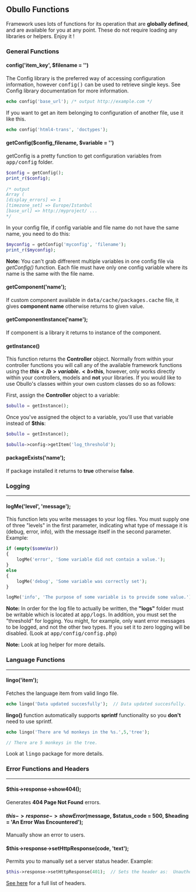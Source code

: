 ## Obullo Functions <a name="obullo-functions"></a>

Framework uses lots of functions for its operation that are <b>globally defined</b>, and are available for you at any point. These do not require loading any libraries or helpers. Enjoy it !

### General Functions

#### config('item_key', $filename = '')

The Config library is the preferred way of accessing configuration information, however <kbd>config()</kbd> can be used to retrieve single keys. See Config library documentation for more information.

```php
echo config('base_url'); /* output http://example.com */
```

If you want to get an item belonging to configuration of another file, use it like this.

```php
echo config('html4-trans', 'doctypes'); 
```

#### getConfig($config_filename, $variable = '')

getConfig is a pretty function to get configuration variables from <kbd>app/config</kbd> folder.

```php
$config = getConfig();
print_r($config); 
  
/* output 
Array ( 
[display_errors] => 1 
[timezone_set] => Europe/Istanbul 
[base_url] => http://myproject/ ... 
*/
```

In your config file, if config variable and file name do not have the same name, you need to do this:

```php
$myconfig = getConfig('myconfig', 'filename');
print_r($myconfig);
```

**Note:** You can't grab diffrerent multiple variables in one config file via *getConfig()* function. Each file must have only one config variable where its name is the same with the file name.

#### getComponent('name');

If custom component available in <kbd>data/cache/packages.cache</kbd> file, it gives <b>component name</b> otherwise returns to given value.

#### getComponentInstance('name');

If component is a library it returns to instance of the component.

#### getInstance()

This function returns the <b>Controller</b> object. Normally from within your controller functions you will call any of the available framework functions using the <b>$this</b> variable. <b>$this</b>, however, only works directly within your controllers, models and <b>not</b> your libraries. If you would like to use Obullo's classes within your own custom classes do so as follows:

First, assign the <b>Controller</b> object to a variable:

```php
$obullo = getInstance();
```

Once you've assigned the object to a variable, you'll use that variable instead of <b>$this</b>:

```php
$obullo = getInstance();
```

```php
$obullo->config->getItem('log_threshold');
```

#### packageExists('name');

If package installed it returns to <b>true</b> otherwise <b>false</b>.


### Logging

------

#### logMe('level', 'message');

This function lets you write messages to your log files. You must supply one of three "levels" in the first parameter, indicating what type of message it is (debug, error, info), with the message itself in the second parameter. Example:

```php
if (empty($someVar))
{
    logMe('error', 'Some variable did not contain a value.');
}
else
{
    logMe('debug', 'Some variable was correctly set');
}

logMe('info', 'The purpose of some variable is to provide some value.');
```

**Note:** In order for the log file to actually be written, the <b>"logs"</b> folder must be writable which is located at <kbd>app/logs</kbd>. In addition, you must set the "threshold" for logging. You might, for example, only want error messages to be logged, and not the other two types. If you set it to zero logging will be disabled. (Look at <kbd>app/config/config.php</kbd>)

**Note:** Look at log helper for more details.

### Language Functions

------

#### lingo('item');

Fetches the language item from valid lingo file.

```php
echo lingo('Data updated succesfully');  // Data updated succesfully.
```

<b>lingo()</b> function automatically supports <b>sprintf</b> functionality so you <b>don't</b> need to use sprintf.

```php
echo lingo('There are %d monkeys in the %s.',5,'tree');

// There are 5 monkeys in the tree.

```

Look at <kbd>lingo</kbd> package for more details.

### Error Functions and Headers

------

#### $this->response->show404();

Generates <b>404 Page Not Found</b> errors.

#### $this->response->showError($message, $status_code = 500, $heading = 'An Error Was Encountered');

Manually show an error to users.

#### $this->response->setHttpResponse(code, 'text');

Permits you to manually set a server status header. Example:

```php
$this->response->setHttpResponse(401);  // Sets the header as:  Unauthorized
```

[See here](http://www.w3.org/Protocols/rfc2616/rfc2616-sec10.html) for a full list of headers.